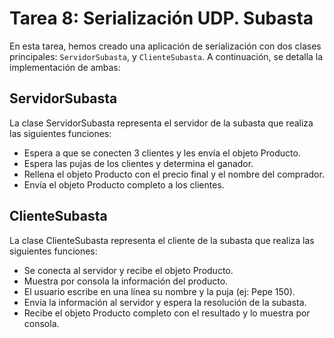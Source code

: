 # Tarea 8: Serialización UDP. Subasta

En esta tarea, hemos creado una aplicación de serialización con dos clases principales: `ServidorSubasta`,
y `ClienteSubasta`. A continuación, se detalla la implementación de ambas:

## ServidorSubasta

La clase ServidorSubasta representa el servidor de la subasta que realiza las siguientes funciones:

- Espera a que se conecten 3 clientes y les envía el objeto Producto.
- Espera las pujas de los clientes y determina el ganador.
- Rellena el objeto Producto con el precio final y el nombre del comprador.
- Envía el objeto Producto completo a los clientes.

## ClienteSubasta

La clase ClienteSubasta representa el cliente de la subasta que realiza las siguientes funciones:

- Se conecta al servidor y recibe el objeto Producto.
- Muestra por consola la información del producto.
- El usuario escribe en una línea su nombre y la puja (ej: Pepe 150).
- Envía la información al servidor y espera la resolución de la subasta.
- Recibe el objeto Producto completo con el resultado y lo muestra por consola.

